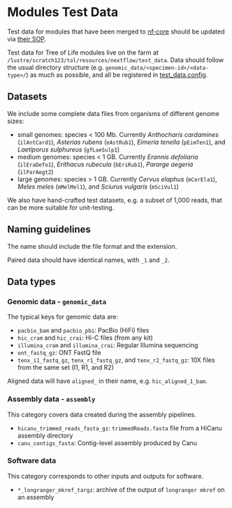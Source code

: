 # Modules Test Data

Test data for modules that have been merged to [nf-core](https://github.com/nf-core/modules)
should be updated via [their SOP](https://github.com/nf-core/test-datasets/blob/modules/README.md).

Test data for Tree of Life modules live on the farm at `/lustre/scratch123/tol/resources/nextflow/test_data`.
Data should follow the usual directory structure (e.g. `genomic_data/<specimen-id>/<data-type>/`) as much
as possible, and all be registered in [test_data.config](test_data.config).

## Datasets

We include some complete data files from organisms of different genome sizes:

- small genomes: species < 100 Mb. Currently _Anthocharis cardamines_ (`ilAntCard1`), _Asterias rubens_ (`eAstRub1`), _Eimeria tenella_ (`pEimTen1`), and _Laetiporus sulphureus_ (`gfLaeSulp1`)
- medium genomes: species < 1 GB. Currently _Erannis defoliaria_ (`ilEraDefo1`), _Erithacus rubecula_ (`bEriRub1`), _Pararge aegeria_ (`ilParAegt2`)
- large genomes: species > 1 GB. Currently _Cervus elaphus_ (`mCerEla1`), _Meles meles_ (`mMelMel1`), and _Sciurus vulgaris_ (`mSciVul1`)

We also have hand-crafted test datasets, e.g. a subset of 1,000 reads, that can be more suitable for unit-testing.

## Naming guidelines

The name should include the file format and the extension.

Paired data should have identical names, with `_1` and `_2`.

## Data types

### Genomic data - `genomic_data`

The typical keys for genomic data are:

- `pacbio_bam` and `pacbio_pbi`: PacBio (HiFi) files
- `hic_cram` and `hic_crai`: Hi-C files (from any kit)
- `illumina_cram` and `illumina_crai`: Regular Illumina sequencing
- `ont_fastq_gz`: ONT FastQ file
- `tenx_i1_fastq_gz`, `tenx_r1_fastq_gz`, and `tenx_r2_fastq_gz`: 10X files from the same set (I1, R1, and R2)

Aligned data will have `aligned_` in their name, e.g. `hic_aligned_1_bam`.

### Assembly data - `assembly`

This category covers data created during the assembly pipelines.

- `hicanu_trimmed_reads_fasta_gz`: `trimmedReads.fasta` file from a HiCanu assembly directory
- `canu_contigs_fasta`: Contig-level assembly produced by Canu

### Software data

This category corresponds to other inputs and outputs for software.

- `*_longranger_mkref_targz`: archive of the output of `longranger mkref` on an assembly
